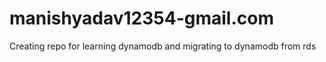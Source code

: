 # manishyadav12354-gmail.com
Creating repo for learning dynamodb and migrating to dynamodb from rds
